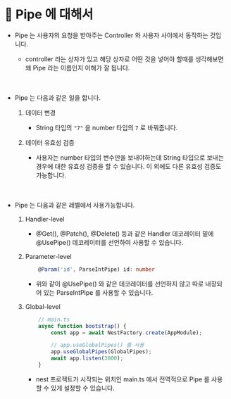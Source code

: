 # 🔔 Pipe 에 대해서

- Pipe 는 사용자의 요청을 받아주는 Controller 와 사용자 사이에서 동작하는 것입니다.

    - controller 라는 상자가 있고 해당 상자로 어떤 것을 넣어야 할때를 생각해보면 왜 Pipe 라는 이름인지 이해가 잘 됩니다. <br/><br/><br/>

- Pipe 는 다음과 같은 일을 합니다.

    1. 데이터 변경
        - String 타입의 `"7"` 을 number 타입의 `7` 로 바꿔줍니다.

    2. 데이터 유효성 검증
        - 사용자는 number 타입의 변수만을 보내야하는데 String 타입으로 보내는 경우에 대한 유효성 검증을 할 수 있습니다. 이 외에도 다른 유효성 검증도 가능합니다. <br/><br/><br/>

- Pipe 는 다음과 같은 레벨에서 사용가능합니다. 

    1. Handler-level
        - @Get(), @Patch(), @Delete() 등과 같은 Handler 데코레이터 밑에 @UsePipe() 데코레이터를 선언하여 사용할 수 있습니다.

    2. Parameter-level
        ```ts
            @Param('id', ParseIntPipe) id: number
        ```
        - 위와 같이 @UsePipe() 와 같은 데코레이터를 선언하지 않고 따로 내장되어 있는 ParseIntPipe 를 사용할 수 있습니다.

    3. Global-level
        ```ts
            // main.ts
            async function bootstrap() {
                const app = await NestFactory.create(AppModule);

                // app.useGlobalPipes() 를 사용
                app.useGlobalPipes(GlobalPipes);
                await app.listen(3000);
            }
        ```
        - nest 프로젝트가 시작되는 위치인 main.ts 에서 전역적으로 Pipe 를 사용할 수 있게 설정할 수 있습니다. 

